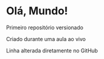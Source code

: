 # Olá, Mundo!
 Primeiro repositório versionado

 Criado durante uma aula ao vivo

Linha alterada diretamente no GitHub
